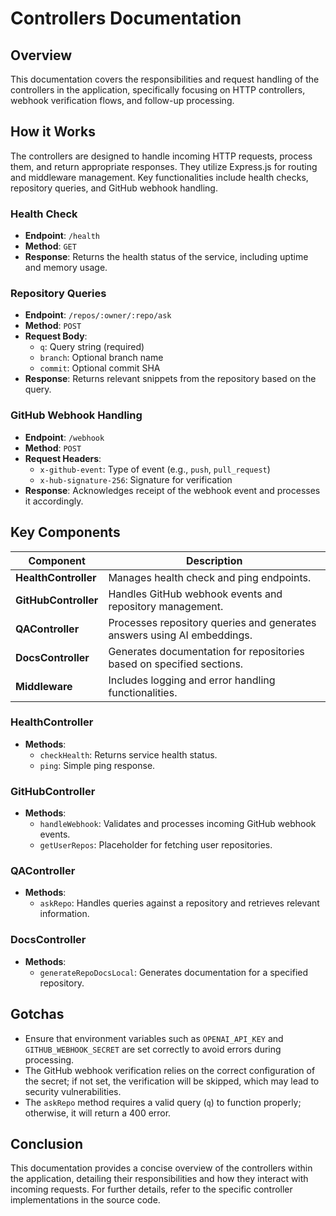 # Controllers Documentation

## Overview
This documentation covers the responsibilities and request handling of the controllers in the application, specifically focusing on HTTP controllers, webhook verification flows, and follow-up processing.

## How it Works
The controllers are designed to handle incoming HTTP requests, process them, and return appropriate responses. They utilize Express.js for routing and middleware management. Key functionalities include health checks, repository queries, and GitHub webhook handling.

### Health Check
- **Endpoint**: `/health`
- **Method**: `GET`
- **Response**: Returns the health status of the service, including uptime and memory usage.

### Repository Queries
- **Endpoint**: `/repos/:owner/:repo/ask`
- **Method**: `POST`
- **Request Body**: 
  - `q`: Query string (required)
  - `branch`: Optional branch name
  - `commit`: Optional commit SHA
- **Response**: Returns relevant snippets from the repository based on the query.

### GitHub Webhook Handling
- **Endpoint**: `/webhook`
- **Method**: `POST`
- **Request Headers**: 
  - `x-github-event`: Type of event (e.g., `push`, `pull_request`)
  - `x-hub-signature-256`: Signature for verification
- **Response**: Acknowledges receipt of the webhook event and processes it accordingly.

## Key Components

| Component          | Description                                                                 |
|--------------------|-----------------------------------------------------------------------------|
| **HealthController** | Manages health check and ping endpoints.                                   |
| **GitHubController** | Handles GitHub webhook events and repository management.                  |
| **QAController**    | Processes repository queries and generates answers using AI embeddings.    |
| **DocsController**  | Generates documentation for repositories based on specified sections.      |
| **Middleware**      | Includes logging and error handling functionalities.                        |

### HealthController
- **Methods**:
  - `checkHealth`: Returns service health status.
  - `ping`: Simple ping response.

### GitHubController
- **Methods**:
  - `handleWebhook`: Validates and processes incoming GitHub webhook events.
  - `getUserRepos`: Placeholder for fetching user repositories.

### QAController
- **Methods**:
  - `askRepo`: Handles queries against a repository and retrieves relevant information.

### DocsController
- **Methods**:
  - `generateRepoDocsLocal`: Generates documentation for a specified repository.

## Gotchas
- Ensure that environment variables such as `OPENAI_API_KEY` and `GITHUB_WEBHOOK_SECRET` are set correctly to avoid errors during processing.
- The GitHub webhook verification relies on the correct configuration of the secret; if not set, the verification will be skipped, which may lead to security vulnerabilities.
- The `askRepo` method requires a valid query (`q`) to function properly; otherwise, it will return a 400 error.

## Conclusion
This documentation provides a concise overview of the controllers within the application, detailing their responsibilities and how they interact with incoming requests. For further details, refer to the specific controller implementations in the source code.